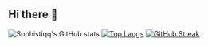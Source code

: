 ## Hi there 👋

<!--
**Sophistiqq/Sophistiqq** is a ✨ _special_ ✨ repository because its `README.md` (this file) appears on your GitHub profile.

Here are some ideas to get you started:

- 🔭 I’m currently working on ...
- 🌱 I’m currently learning ...
- 👯 I’m looking to collaborate on ...
- 🤔 I’m looking for help with ...
- 💬 Ask me about ...
- 📫 How to reach me: ...
- 😄 Pronouns: ...
- ⚡ Fun fact: ...
-->
![Sophistiqq's GitHub stats](https://github-readme-stats.vercel.app/api?username=Sophistiqq&show_icons=true&theme=material-palenight)
[![Top Langs](https://github-readme-stats.vercel.app/api/top-langs/?username=Sophistiqq&layout=donut&show_icons=true&theme=material-palenight)](https://github.com/anuraghazra/github-readme-stats)
[![GitHub Streak](http://github-readme-streak-stats.herokuapp.com?user=Sophistiqq&theme=neon-palenight&mode=weekly)](https://git.io/streak-stats)
